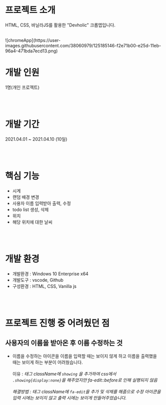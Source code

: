 # 프로젝트 소개

HTML, CSS, 바닐라JS를 활용한 "Devholic" 크롭앱입니다.<br/>

<br/>
![chromeApp](https://user-images.githubusercontent.com/38060979/125185146-f2e71b00-e25d-11eb-96a4-471bda7ecd13.png)

<br/>

# 개발 인원

1명(개인 프로젝트)

<br/>
<br/>

# 개발 기간

2021.04.01 ~ 2021.04.10 (10일)

<br/>
<br/>

# 핵심 기능

- 시계
- 랜덤 배경 변경
- 사용자 이름 입력받아 출력, 수정
- todo list 생성, 삭제
- 위치
- 해당 위치에 대한 날씨

<br/>
<br/>

# 개발 환경

- 개발환경 : Windows 10 Enterprise x64
- 개발도구 : vscode, Github
- 구성환경 : HTML, CSS, Vanilla js

<br/>
<br/>

# 프로젝트 진행 중 어려웠던 점

## 사용자의 이름을 받아온 후 이름 수정하는 것

- 이름을 수정하는 아이콘을 이름을 입력할 때는 보이지 않게 하고 이름을 출력했을 때는 보이게 하는 부분이 어려웠습니다.<br/><br/>
  이유 : <i>태그 className에 `showing` 을 추가하여 css에서 `.showing{display:none}`을 해주었지만 fa-edit::before로 인해 실행되지 않음<br/><br/>
  해결방법 : <i>태그 className에 `fa-edit`을 추가 및 삭제를 해줌으로 수정 아이콘을 입력 시에는 보이지 않고 출력 시에는 보이게 만들어주었습니다.

<br/>
<br/>
